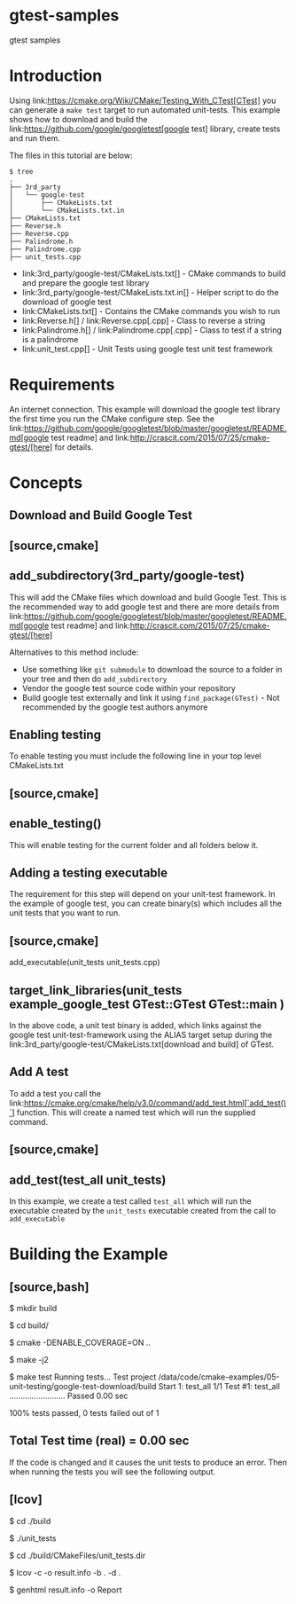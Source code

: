# gtest-samples
gtest samples



# Introduction

Using link:https://cmake.org/Wiki/CMake/Testing_With_CTest[CTest] you can generate
a `make test` target to run automated unit-tests. This example shows how to
download and build the link:https://github.com/google/googletest[google test] library,
create tests and run them.

The files in this tutorial are below:

```
$ tree
.
├── 3rd_party
│   └── google-test
│       ├── CMakeLists.txt
│       └── CMakeLists.txt.in
├── CMakeLists.txt
├── Reverse.h
├── Reverse.cpp
├── Palindrome.h
├── Palindrome.cpp
├── unit_tests.cpp
```

  * link:3rd_party/google-test/CMakeLists.txt[] - CMake commands to build and prepare the google test library
  * link:3rd_party/google-test/CMakeLists.txt.in[] - Helper script to do the download of google test
  * link:CMakeLists.txt[] - Contains the CMake commands you wish to run
  * link:Reverse.h[] / link:Reverse.cpp[.cpp] - Class to reverse a string
  * link:Palindrome.h[] / link:Palindrome.cpp[.cpp] - Class to test if a string is a palindrome
  * link:unit_test.cpp[] - Unit Tests using google test unit test framework

# Requirements

An internet connection. This example will download the google test library the first time you run the CMake configure step. See the 
link:https://github.com/google/googletest/blob/master/googletest/README.md[google test readme] and link:http://crascit.com/2015/07/25/cmake-gtest/[here] for details. 

# Concepts

## Download and Build Google Test

[source,cmake]
----
add_subdirectory(3rd_party/google-test)
----

This will add the CMake files which download and build Google Test. This is the recommended way to add google test and there are 
more details from link:https://github.com/google/googletest/blob/master/googletest/README.md[google test readme] and link:http://crascit.com/2015/07/25/cmake-gtest/[here]

Alternatives to this method include:

  * Use something like `git submodule` to download the source to a folder in your tree and then do `add_subdirectory`
  * Vendor the google test source code within your repository
  * Build google test externally and link it using `find_package(GTest)` - Not recommended by the google test authors anymore

## Enabling testing

To enable testing you must include the following line in your top level CMakeLists.txt

[source,cmake]
----
enable_testing()
----

This will enable testing for the current folder and all folders below it.

## Adding a testing executable

The requirement for this step will depend on your unit-test framework. In the example
of google test, you can create binary(s) which includes all the unit tests that you want to run.

[source,cmake]
----
add_executable(unit_tests unit_tests.cpp)

target_link_libraries(unit_tests
    example_google_test
    GTest::GTest
    GTest::main
)
----

In the above code, a unit test binary is added, which links against the google test unit-test-framework using the
ALIAS target setup during the link:3rd_party/google-test/CMakeLists.txt[download and build] of GTest.

## Add A test

To add a test you call the link:https://cmake.org/cmake/help/v3.0/command/add_test.html[`add_test()`] function.
This will create a named test which will run the supplied command.

[source,cmake]
----
add_test(test_all unit_tests)
----

In this example, we create a test called `test_all` which will run the executable
created by the `unit_tests` executable created from the call to `add_executable`

# Building the Example

[source,bash]
----
$ mkdir build

$ cd build/

$ cmake -DENABLE_COVERAGE=ON ..

$ make -j2

$ make test
Running tests...
Test project /data/code/cmake-examples/05-unit-testing/google-test-download/build
    Start 1: test_all
1/1 Test #1: test_all .........................   Passed    0.00 sec

100% tests passed, 0 tests failed out of 1

Total Test time (real) =   0.00 sec
----

If the code is changed and it causes the unit tests to produce an error.
Then when running the tests you will see the following output.

[lcov]
----
$ cd ./build

$ ./unit_tests

$ cd ./build/CMakeFiles/unit_tests.dir 

$ lcov -c -o result.info  -b . -d . 

$ genhtml result.info -o Report 